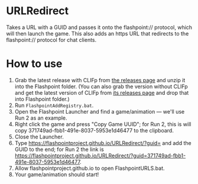 # URLRedirect
Takes a URL with a GUID and passes it onto the flashpoint:// protocol, which will then launch the game. This also adds an https URL that redirects to the flashpoint:// protocol for chat clients.

# How to use
1. Grab the latest release with CLIFp from [the releases page](https://github.com/FlashpointProject/URLRedirect/releases) and unzip it into the Flashpoint folder. (You can also grab the version without CLIFp and get the latest version of CLIFp from [its releases page](https://github.com/oblivioncth/CLIFp/releases/tag/v0.4) and drop that into Flashpoint folder.)
2. Run `FlashpointAddRegistry.bat`.
3. Open the Flashpoint Launcher and find a game/animation — we'll use Run 2 as an example.
4. Right click the game and press "Copy Game UUID"; for Run 2, this is will copy 371749ad-fbb1-491e-8037-5953e1d46477 to the clipboard.
5. Close the Launcher.
6. Type https://flashpointproject.github.io/URLRedirect/?guid= and add the GUID to the end; for Run 2 the link is https://flashpointproject.github.io/URLRedirect/?guid=371749ad-fbb1-491e-8037-5953e1d46477.
7. Allow flashpointproject.github.io to open FlashpointURLS.bat.
8. Your game/animation should start!
